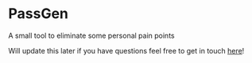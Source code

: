 # PassGen
A small tool to eliminate some personal pain points

Will update this later if you have questions feel free to get in touch [here](https://www.linkedin.com/in/martin-wiechmann-2b5aa3151/)!
